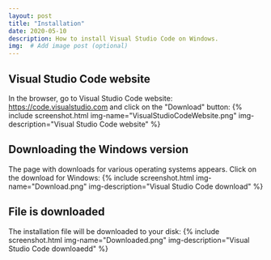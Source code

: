 ```yaml
---
layout: post
title: "Installation"
date: 2020-05-10
description: How to install Visual Studio Code on Windows.
img:  # Add image post (optional)
---
```

## Visual Studio Code website
In the browser, go to Visual Studio Code website: <https://code.visualstudio.com> and click on the "Download" button:
{% include screenshot.html img-name="VisualStudioCodeWebsite.png" img-description="Visual Studio Code website" %}

## Downloading the Windows version
The page with downloads for various operating systems appears. Click on the download for Windows:
{% include screenshot.html img-name="Download.png" img-description="Visual Studio Code download" %}

## File is downloaded
The installation file will be downloaded to your disk:
{% include screenshot.html img-name="Downloaded.png" img-description="Visual Studio Code downloaedd" %}
